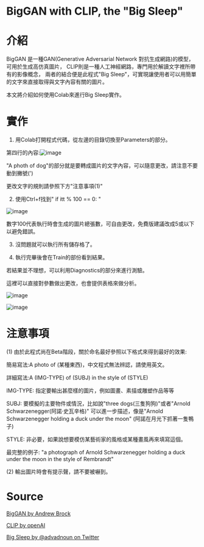 # BigGAN with CLIP, the "Big Sleep"
# 介紹
BigGAN 是一種GAN(Generative Adversarial Network 對抗生成網路)的模型，可用於生成高仿真圖片，
CLIP則是一種人工神經網路，專門用於解讀文字裡所帶有的影像概念，
兩者的結合便是此程式"Big Sleep"，可實現讓使用者可以用簡單的文字來直接取得與文字內容有關的圖片。

本文將介紹如何使用Colab來進行Big Sleep實作。

# 實作
1. 用Colab打開程式代碼，從左邊的目錄切換至Parameters的部分。

第四行的內容:![image](https://user-images.githubusercontent.com/52593926/210743884-106f514c-4953-4764-b227-684bd4e68952.png)

"A photh of dog"的部分就是要轉成圖片的文字內容，可以隨意更改，請注意不要動到撇號(')

更改文字的規則請參照下方"注意事項(1)"

2. 使用Ctrl+f找到" if itt % 100 == 0: "
 
 ![image](https://user-images.githubusercontent.com/52593926/210746614-1aa99150-244a-453f-b023-9592202992af.png)
 
 數字100代表執行時會生成的圖片總張數，可自由更改，免費版建議改成5或以下以避免錯誤。
 
3. 沒問題就可以執行所有儲存格了。

4. 執行完畢後會在Train的部份看到結果。

若結果並不理想，可以利用Diagnostics的部分來進行測驗。

這裡可以直接對參數做出更改，也會提供表格來做分析。


![image](https://user-images.githubusercontent.com/52593926/210748526-4e4be422-209f-4664-9d8a-b5b3dfb79daa.png)


![image](https://user-images.githubusercontent.com/52593926/210748434-89883fc2-edac-4e0c-b4fb-5c1f63cf4d65.png)

 # 注意事項
 
(1) 由於此程式尚在Beta階段，關於命名最好參照以下格式來得到最好的效果:

簡易寫法:A photo of (某種東西)，中文程式無法辨認，請使用英文。

詳細寫法:A (IMG-TYPE) of (SUBJ) in the style of (STYLE)

IMG-TYPE: 指定要輸出甚麼樣的圖片，例如圖畫、素描或雕塑作品等等


SUBJ: 要模擬的主要物件或情況，比如說"three dogs(三隻狗狗)"或者"Arnold Schwarzenegger(阿諾·史瓦辛格)"
可以進一步描述，像是"Arnold Schwarzenegger holding a duck under the moon" (阿諾在月光下抓著一隻鴨子)


STYLE: 非必要，如果說想要模仿某藝術家的風格或某種畫風再來填寫這個。

最完整的例子: "a photograph of Arnold Schwarzenegger holding a duck under the moon in the style of Rembrandt"

(2) 輸出圖片時會有提示聲，請不要被嚇到。

# Source

[BigGAN by Andrew Brock](https://arxiv.org/abs/1809.11096)

[CLIP by openAI](https://openai.com/blog/clip/)

[Big Sleep by @advadnoun on Twitter](https://twitter.com/advadnoun)




